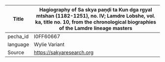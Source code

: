 |Title | Hagiography of Sa skya paṇḍi ta Kun dga rgyal mtshan (1182-1251), no. IV; Lamdre Lobshe, vol. ka, title no. 10, from the chronological biographies of the Lamdre lineage masters 
| --- | --- 
|pecha_id | I0FF60667
|language | Wylie Variant
|Source | https://sakyaresearch.org
